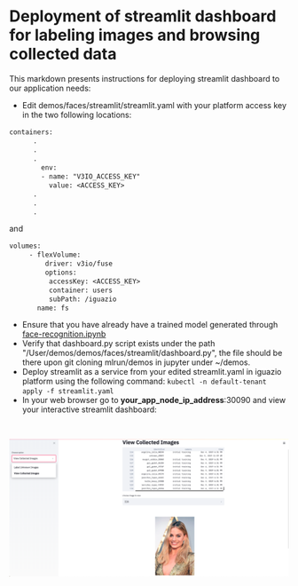 # Deployment of streamlit dashboard for labeling images and browsing collected data

This markdown presents instructions for deploying streamlit dashboard to our application needs:

* Edit demos/faces/streamlit/streamlit.yaml with your platform access key in the two following locations:

```
containers:
      .
      .
      .
        env:
        - name: "V3IO_ACCESS_KEY"
          value: <ACCESS_KEY>
      .
      .
      .
```
and

```
volumes:
     - flexVolume:
         driver: v3io/fuse
         options:
          accessKey: <ACCESS_KEY>
          container: users
          subPath: /iguazio
       name: fs
```

* Ensure that you have already have a trained model generated through [face-recognition.ipynb](https://github.com/mlrun/demos/faces/notebooks/face-recognition.ipynb)
* Verify that dashboard.py script exists under the path "/User/demos/demos/faces/streamlit/dashboard.py", the file should be there upon git cloning mlrun/demos in jupyter under ~/demos.
* Deploy streamlit as a service from your edited streamlit.yaml in iguazio platform using the following command: `kubectl -n default-tenant apply -f streamlit.yaml`
* In your web browser go to **your_app_node_ip_address**:30090 and view your interactive streamlit dashboard:

<br><p align="center"><img src="dashboard.png" width="600"/></p><br>
